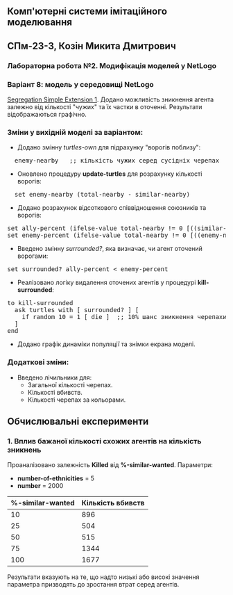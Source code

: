 
## Комп'ютерні системи імітаційного моделювання
## СПм-23-3, **Козін Микита Дмитрович**
### Лабораторна робота №2. Модифікація моделей у NetLogo

### Варіант 8: модель у середовищі NetLogo
[Segregation Simple Extension 1](http://www.netlogoweb.org/launch#http://www.netlogoweb.org/assets/modelslib/IABM%20Textbook/chapter%203/Segregation%20Extensions/Segregation%20Simple%20Extension%201.nlogo). Додано можливість зникнення агента залежно від кількості "чужих" та їх частки в оточенні. Результати відображаються графічно.

### Зміни у вихідній моделі за варіантом:
- Додано змінну *turtles-own* для підрахунку "ворогів поблизу":
<pre>
  enemy-nearby   ;; кількість чужих серед сусідніх черепах
</pre>

- Оновлено процедуру **update-turtles** для розрахунку кількості ворогів:
<pre>
  set enemy-nearby (total-nearby - similar-nearby)
</pre>

- Додано розрахунок відсоткового співвідношення союзників та ворогів:
<pre>
set ally-percent (ifelse-value total-nearby != 0 [((similar-nearby / total-nearby) * 100)] [0])
set enemy-percent (ifelse-value total-nearby != 0 [((enemy-nearby / total-nearby) * 100)] [0])
</pre>

- Введено змінну *surrounded?*, яка визначає, чи агент оточений ворогами:
<pre>
set surrounded? ally-percent < enemy-percent
</pre>

- Реалізовано логіку видалення оточених агентів у процедурі **kill-surrounded**:
<pre>
to kill-surrounded
  ask turtles with [ surrounded? ] [
    if random 10 = 1 [ die ]  ;; 10% шанс зникнення черепахи
  ]
end
</pre>

- Додано графік динаміки популяції та знімки екрана моделі.

### Додаткові зміни:
- Введено лічильники для:
  - Загальної кількості черепах.
  - Кількості вбивств.
  - Кількості черепах за кольорами.

## Обчислювальні експерименти
### 1. Вплив бажаної кількості схожих агентів на кількість зникнень
Проаналізовано залежність **Killed** від **%-similar-wanted**. Параметри:
- **number-of-ethnicities** = 5
- **number** = 2000

| %-similar-wanted | Кількість вбивств |
|------------------|-------------------|
| 10               | 896               |
| 25               | 504               |
| 50               | 515               |
| 75               | 1344              |
| 100              | 1677              |

Результати вказують на те, що надто низькі або високі значення параметра призводять до зростання втрат серед агентів.
